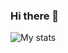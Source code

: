 ### Hi there 👋

![My stats](https://github-readme-stats.vercel.app/api?username=TommasoCapacci&show_icons=true&theme=dark)
